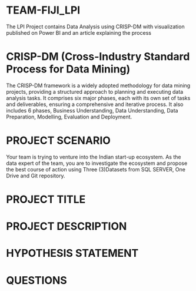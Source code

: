# TEAM-FIJI_LPI
The LPI Project contains Data Analysis using CRISP-DM with visualization published on Power BI and an article explaining the process
# CRISP-DM (Cross-Industry Standard Process for Data Mining)

The CRISP-DM framework is a widely adopted methodology for data mining projects, providing a structured approach to planning and executing data analysis tasks. It comprises six major phases, each with its own set of tasks and deliverables, ensuring a comprehensive and iterative process.
It also includes 6 phases, Business Understanding, Data Understanding, Data Preparation, Modelling, Evaluation and Deployment.

# PROJECT SCENARIO
Your team is trying to venture into the Indian start-up ecosystem. As the data expert of the team, you are  to investigate the ecosystem and propose the best course of action using Three (3)Datasets from SQL SERVER, One Drive and Git repository.

# PROJECT TITLE

# PROJECT DESCRIPTION

# HYPOTHESIS STATEMENT

# QUESTIONS


